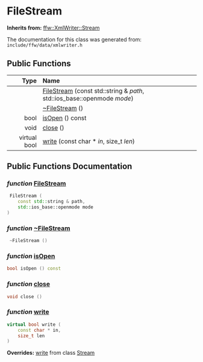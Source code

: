 FileStream
===================================


**Inherits from:** [ffw::XmlWriter::Stream](ffw_XmlWriter_Stream.html)

The documentation for this class was generated from: `include/ffw/data/xmlwriter.h`



## Public Functions

| Type | Name |
| -------: | :------- |
|   | [FileStream](#add93bb4) (const std::string & _path_, std::ios_base::openmode _mode_)  |
|   | [~FileStream](#ba0a3d22) ()  |
|  bool | [isOpen](#a1e5f7a4) () const  |
|  void | [close](#98cfa57d) ()  |
|  virtual bool | [write](#a7c4c126) (const char * _in_, size_t _len_)  |


## Public Functions Documentation

### _function_ <a id="add93bb4" href="#add93bb4">FileStream</a>

```cpp
 FileStream (
    const std::string & path,
    std::ios_base::openmode mode
) 
```



### _function_ <a id="ba0a3d22" href="#ba0a3d22">~FileStream</a>

```cpp
 ~FileStream () 
```



### _function_ <a id="a1e5f7a4" href="#a1e5f7a4">isOpen</a>

```cpp
bool isOpen () const 
```



### _function_ <a id="98cfa57d" href="#98cfa57d">close</a>

```cpp
void close () 
```



### _function_ <a id="a7c4c126" href="#a7c4c126">write</a>

```cpp
virtual bool write (
    const char * in,
    size_t len
) 
```



**Overrides:** [write](/doxygen/ffw_XmlWriter_Stream.md#26345587) from class [Stream](/doxygen/ffw_XmlWriter_Stream.md)



